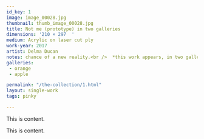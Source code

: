 ```yaml
---
id_key: 1
image: image_00028.jpg
thumbnail: thumb_image_00028.jpg
title: Not me (prototype) in two galleries
dimensions: '210 × 297  '
medium: Acrylic on laser cut ply
work-year: 2017
artist: Delma Ducan  
notes: chance of a new reality.<br />  *this work appears, in two galleries*<br />**markdown&#44; ftw**
galleries:
 - orange  
 - apple

permalink: "/the-collection/1.html"
layout: single-work
tags: pinky

---
```

This is content.

This is content.
